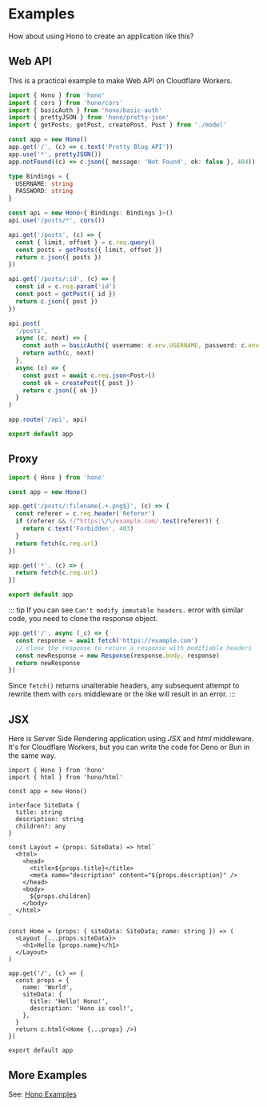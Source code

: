 # Examples

How about using Hono to create an application like this?

## Web API

This is a practical example to make Web API on Cloudflare Workers.

```ts
import { Hono } from 'hono'
import { cors } from 'hono/cors'
import { basicAuth } from 'hono/basic-auth'
import { prettyJSON } from 'hono/pretty-json'
import { getPosts, getPost, createPost, Post } from './model'

const app = new Hono()
app.get('/', (c) => c.text('Pretty Blog API'))
app.use('*', prettyJSON())
app.notFound((c) => c.json({ message: 'Not Found', ok: false }, 404))

type Bindings = {
  USERNAME: string
  PASSWORD: string
}

const api = new Hono<{ Bindings: Bindings }>()
api.use('/posts/*', cors())

api.get('/posts', (c) => {
  const { limit, offset } = c.req.query()
  const posts = getPosts({ limit, offset })
  return c.json({ posts })
})

api.get('/posts/:id', (c) => {
  const id = c.req.param('id')
  const post = getPost({ id })
  return c.json({ post })
})

api.post(
  '/posts',
  async (c, next) => {
    const auth = basicAuth({ username: c.env.USERNAME, password: c.env.PASSWORD })
    return auth(c, next)
  },
  async (c) => {
    const post = await c.req.json<Post>()
    const ok = createPost({ post })
    return c.json({ ok })
  }
)

app.route('/api', api)

export default app
```

## Proxy

```ts
import { Hono } from 'hono'

const app = new Hono()

app.get('/posts/:filename{.+.png$}', (c) => {
  const referer = c.req.header('Referer')
  if (referer && !/^https:\/\/example.com/.test(referer)) {
    return c.text('Forbidden', 403)
  }
  return fetch(c.req.url)
})

app.get('*', (c) => {
  return fetch(c.req.url)
})

export default app
```

::: tip
If you can see `Can't modify immutable headers.` error with similar code, you need to clone the response object.

```ts
app.get('/', async (_c) => {
  const response = await fetch('https://example.com')
  // clone the response to return a response with modifiable headers
  const newResponse = new Response(response.body, response)
  return newResponse
})
```

Since `fetch()` returns unalterable headers, any subsequent attempt to rewrite them with `cors` middleware or the like will result in an error.
:::

## JSX

Here is Server Side Rendering application using _JSX_ and _html_ middleware.
It's for Cloudflare Workers, but you can write the code for Deno or Bun in the same way.

```tsx
import { Hono } from 'hono'
import { html } from 'hono/html'

const app = new Hono()

interface SiteData {
  title: string
  description: string
  children?: any
}

const Layout = (props: SiteData) => html`
  <html>
    <head>
      <title>${props.title}</title>
      <meta name="description" content="${props.description}" />
    </head>
    <body>
      ${props.children}
    </body>
  </html>
`

const Home = (props: { siteData: SiteData; name: string }) => (
  <Layout {...props.siteData}>
    <h1>Hello {props.name}</h1>
  </Layout>
)

app.get('/', (c) => {
  const props = {
    name: 'World',
    siteData: {
      title: 'Hello! Hono!',
      description: 'Hono is cool!',
    },
  }
  return c.html(<Home {...props} />)
})

export default app
```

## More Examples

See: [Hono Examples](https://github.com/honojs/examples)
